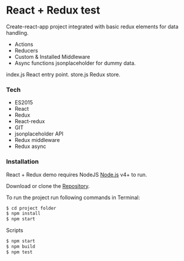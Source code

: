 # React + Redux test

Create-react-app project integrated with basic redux elements for data handling.
 - Actions
 - Reducers
 - Custom & Installed Middleware
 - Async functions
jsonplaceholder for dummy data.

index.js React entry point.
store.js Redux store.

### Tech
* ES2015
* React
* Redux
* React-redux
* GIT
* jsonplaceholder API
* Redux middleware
* Redux async

### Installation

React + Redux demo requires NodeJS  [Node.js](https://nodejs.org/) v4+ to run.

Download or clone the [Repository](https://github.com/Choffski/React-Redux-test.git).

To run the project run following commands in Terminal:
```sh
$ cd project folder
$ npm install
$ npm start
```
Scripts

```sh
$ npm start
$ npm build
$ npm test
```
